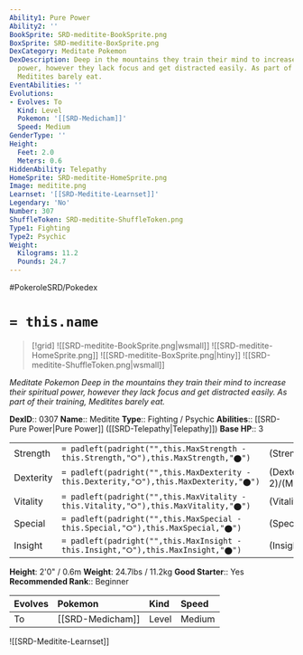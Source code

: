 ```yaml
---
Ability1: Pure Power
Ability2: ''
BookSprite: SRD-meditite-BookSprite.png
BoxSprite: SRD-meditite-BoxSprite.png
DexCategory: Meditate Pokemon
DexDescription: Deep in the mountains they train their mind to increase their spiritual
  power, however they lack focus and get distracted easily. As part of their training,
  Meditites barely eat.
EventAbilities: ''
Evolutions:
- Evolves: To
  Kind: Level
  Pokemon: '[[SRD-Medicham]]'
  Speed: Medium
GenderType: ''
Height:
  Feet: 2.0
  Meters: 0.6
HiddenAbility: Telepathy
HomeSprite: SRD-meditite-HomeSprite.png
Image: meditite.png
Learnset: '[[SRD-Meditite-Learnset]]'
Legendary: 'No'
Number: 307
ShuffleToken: SRD-meditite-ShuffleToken.png
Type1: Fighting
Type2: Psychic
Weight:
  Kilograms: 11.2
  Pounds: 24.7
---
```


#PokeroleSRD/Pokedex

# `= this.name`

> [!grid]
> ![[SRD-meditite-BookSprite.png|wsmall]]
> ![[SRD-meditite-HomeSprite.png]]
> ![[SRD-meditite-BoxSprite.png|htiny]]
> ![[SRD-meditite-ShuffleToken.png|wsmall]]


*Meditate Pokemon*
*Deep in the mountains they train their mind to increase their spiritual power, however they lack focus and get distracted easily. As part of their training, Meditites barely eat.*

**DexID**:: 0307
**Name**:: Meditite
**Type**:: Fighting / Psychic
**Abilities**:: [[SRD-Pure Power|Pure Power]] ([[SRD-Telepathy|Telepathy]])
**Base HP**:: 3

|           |                                                                                        |                                          |
| --------- | -------------------------------------------------------------------------------------- | ---------------------------------------- |
| Strength  | `= padleft(padright("",this.MaxStrength - this.Strength,"⭘"),this.MaxStrength,"⬤")`    | (Strength::1)/(MaxStrength::3)   |
| Dexterity | `= padleft(padright("",this.MaxDexterity - this.Dexterity,"⭘"),this.MaxDexterity,"⬤")` | (Dexterity:: 2)/(MaxDexterity::4) |
| Vitality  | `= padleft(padright("",this.MaxVitality - this.Vitality,"⭘"),this.MaxVitality,"⬤")`    | (Vitality::2)/(MaxVitality::4)   |
| Special   | `= padleft(padright("",this.MaxSpecial - this.Special,"⭘"),this.MaxSpecial,"⬤")`       | (Special::1)/(MaxSpecial::3)     |
| Insight   | `= padleft(padright("",this.MaxInsight - this.Insight,"⭘"),this.MaxInsight,"⬤")`       | (Insight::2)/(MaxInsight::4)     |

**Height**: 2'0" / 0.6m
**Weight**: 24.7lbs / 11.2kg
**Good Starter**:: Yes
**Recommended Rank**:: Beginner

| Evolves   | Pokemon          | Kind   | Speed   |
|:----------|:-----------------|:-------|:--------|
| To        | [[SRD-Medicham]] | Level  | Medium  |

![[SRD-Meditite-Learnset]]